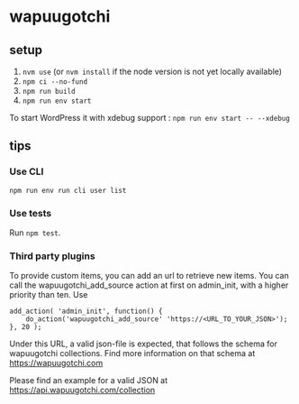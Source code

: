 # wapuugotchi

## setup

1. `nvm use` (or `nvm install` if the node version is not yet locally available)
1. `npm ci --no-fund`
1. `npm run build`
1. `npm run env start`

  To start WordPress it with xdebug support : `npm run env start -- --xdebug`

## tips
### Use CLI
``npm run env run cli user list``

### Use tests
Run ```npm test```.

### Third party plugins
To provide custom items, you can add an url to retrieve new items. You can call the wapuugotchi_add_source action at first on admin_init, with a higher priority than ten.
Use
```
add_action( 'admin_init', function() {
    do_action('wapuugotchi_add_source' 'https://<URL_TO_YOUR_JSON>');
}, 20 );
```

Under this URL, a valid json-file is expected, that follows the schema for wapuugotchi collections. Find more information on that schema at https://wapuugotchi.com

Please find an example for a valid JSON at https://api.wapuugotchi.com/collection

